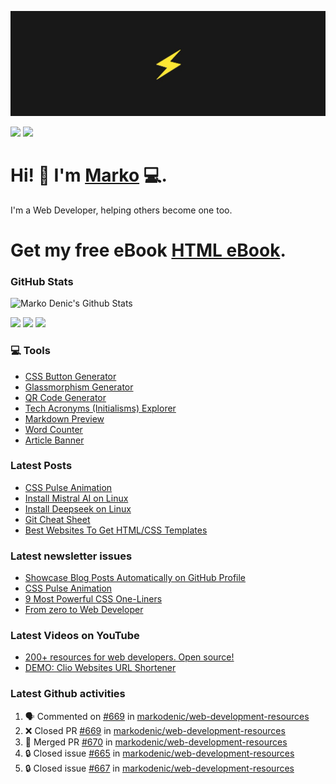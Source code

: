 ![Repository Banner](banner.png)

[![](https://komarev.com/ghpvc/?username=markoDenic&color=blue&label=Profile%20Views)](https://github.com/markoDenic/markoDenic)
[![](https://img.shields.io/github/followers/markoDenic?label=GitHub%20Followers)](https://github.com/markoDenic)

# Hi! 👋 I'm [Marko](https://markodenic.com) 💻.

I'm a Web Developer, helping others become one too.

# Get my free eBook [HTML eBook](https://markodenic.tech/html-ebook).

### GitHub Stats

![Marko Denic's Github Stats](https://github-readme-stats.vercel.app/api?username=markoDenic&theme=dark)

[![](https://img.shields.io/badge/linkedin-%230077B5.svg?&style=for-the-badge&logo=linkedin&logoColor=white0e76a8)](https://www.linkedin.com/in/denicmarko/)
[![](https://img.shields.io/badge/twitter-%230077B5.svg?&style=for-the-badge&logo=twitter&logoColor=white&color=00acee)](https://x.com/denicmarko) 
[![](https://img.shields.io/badge/instagram-%230077B5.svg?&style=for-the-badge&logo=instagram&logoColor=white&color=8a3ab9)](https://www.instagram.com/denicmarko_/)

### 💻 Tools
- [CSS Button Generator](https://markodenic.com/tools/buttons-generator/)
- [Glassmorphism Generator](https://markodenic.com/tools/glassmorphism-css-generator/)
- [QR Code Generator](https://markodenic.com/tools/qr-code-generator/)
- [Tech Acronyms (Initialisms) Explorer](https://markodenic.com/tools/tech-acronyms-explorer/)
- [Markdown Preview](https://freecodetools.org/markdown-preview/)
- [Word Counter](https://freecodetools.org/word-counter/)
- [Article Banner](https://articlebanner.com/)

### Latest Posts
<!-- BLOG-POST-LIST:START -->
- [CSS Pulse Animation](https://markodenic.com/css-pulse-animation/)
- [Install Mistral AI on Linux](https://markodenic.com/install-mistral-ai-on-linux/)
- [Install Deepseek on Linux](https://markodenic.com/install-deepseek-on-linux/)
- [Git Cheat Sheet](https://markodenic.com/git-cheat-sheet/)
- [Best Websites To Get HTML/CSS Templates](https://markodenic.com/best-websites-to-get-html-css-templates/)
<!-- BLOG-POST-LIST:END -->

### Latest newsletter issues
<!-- NEWSLETTER-ISSUES-LIST:START -->
- [Showcase Blog Posts Automatically on GitHub Profile](https://markodenic.tech/showcase-blog-posts-automatically-on-github-profile/)
- [CSS Pulse Animation](https://markodenic.tech/css-pulse-animation/)
- [9 Most Powerful CSS One-Liners](https://markodenic.tech/9-most-powerful-css-one-liners/)
- [From zero to Web Developer](https://markodenic.tech/from-zero-to-web-developer/)
<!-- NEWSLETTER-ISSUES-LIST:END -->

### Latest Videos on YouTube
<!-- YOUTUBE-VIDEOS-LIST:START -->
- [200+ resources for web developers. Open source!](https://www.youtube.com/watch?v=bDUrWz6ws9U)
- [DEMO: Clio Websites URL Shortener](https://www.youtube.com/watch?v=F_JDmwrbqVY)
<!-- YOUTUBE-VIDEOS-LIST:END --> 

### Latest Github activities
<!--START_SECTION:activity-->
1. 🗣 Commented on [#669](https://github.com/markodenic/web-development-resources/pull/669#issuecomment-3089815988) in [markodenic/web-development-resources](https://github.com/markodenic/web-development-resources)
2. ❌ Closed PR [#669](https://github.com/markodenic/web-development-resources/pull/669) in [markodenic/web-development-resources](https://github.com/markodenic/web-development-resources)
3. 🎉 Merged PR [#670](https://github.com/markodenic/web-development-resources/pull/670) in [markodenic/web-development-resources](https://github.com/markodenic/web-development-resources)
4. 🔒 Closed issue [#665](https://github.com/markodenic/web-development-resources/issues/665) in [markodenic/web-development-resources](https://github.com/markodenic/web-development-resources)
5. 🔒 Closed issue [#667](https://github.com/markodenic/web-development-resources/issues/667) in [markodenic/web-development-resources](https://github.com/markodenic/web-development-resources)
<!--END_SECTION:activity-->

